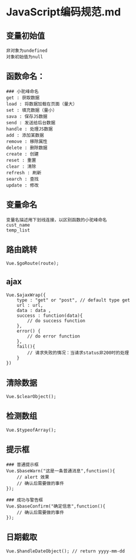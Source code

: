 # JavaScript编码规范.md

## 变量初始值
    非对象为undefined
    对象初始值为null

## 函数命名：

    ### 小驼峰命名
    get : 获取数据
    load : 将数据加载在页面（量大）
    set : 填充数据（量小）
    sava : 保存JS数据
    send : 发送给后台数据
    handle : 处理JS数据
    add : 添加某数据
    remove : 移除属性
    delete : 删除数据
    create : 创建
    reset : 重置
    clear : 清除
    refresh : 刷新
    search : 查找
    update : 修改

## 变量命名

    变量名描述用下划线连接，以区别函数的小驼峰命名
    cust_name
    temp_list

## 路由跳转

    Vue.$goRoute(route); 

## ajax

    Vue.$ajaxWrap({
        type : "get" or "post", // default type get
        url : url,
        data : data ,
        success : function(data){
            // do success function 
        },
        error() {
            // do error function
        },
        fail(){
            // 请求失败的情况：当请求status非200时的处理
        }
    })

## 清除数据

    Vue.$clearObject();

## 检测数组

    Vue.$typeofArray();

## 提示框
    
    ### 普通提示框
    Vue.$baseWarn("这是一条普通消息",function(){
        // alert 效果
        // 确认后需要做的事件
    });

    ### 成功与警告框
    Vue.$baseConfirm("确定信息",function(){
        // 确认后需要做的事件
    });


## 日期截取

    Vue.$handleDateObject(); // return yyyy-mm-dd